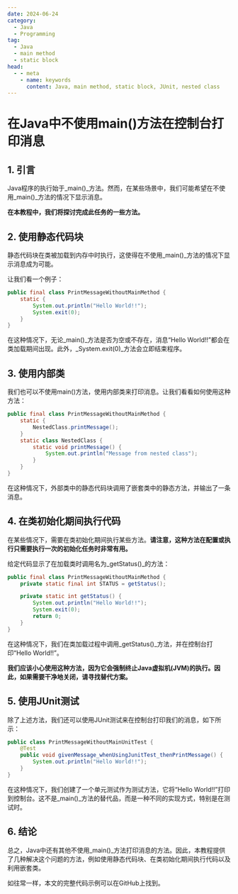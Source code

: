 ```yaml
---
date: 2024-06-24
category:
  - Java
  - Programming
tag:
  - Java
  - main method
  - static block
head:
  - - meta
    - name: keywords
      content: Java, main method, static block, JUnit, nested class
---
```

# 在Java中不使用main()方法在控制台打印消息

## 1. 引言

Java程序的执行始于_main()_方法。然而，在某些场景中，我们可能希望在不使用_main()_方法的情况下显示消息。

**在本教程中，我们将探讨完成此任务的一些方法。**

## 2. 使用静态代码块

静态代码块在类被加载到内存中时执行，这使得在不使用_main()_方法的情况下显示消息成为可能。

让我们看一个例子：

```java
public final class PrintMessageWithoutMainMethod {
    static {
        System.out.println("Hello World!!");
        System.exit(0);
    }
}
```

在这种情况下，无论_main()_方法是否为空或不存在，消息“Hello World!!”都会在类加载期间出现。此外，_System.exit(0)_方法会立即结束程序。

## 3. 使用内部类

我们也可以不使用main()方法，使用内部类来打印消息。让我们看看如何使用这种方法：

```java
public final class PrintMessageWithoutMainMethod {
    static {
        NestedClass.printMessage();
    }
    static class NestedClass {
        static void printMessage() {
            System.out.println("Message from nested class");
        }
    }
}
```

在这种情况下，外部类中的静态代码块调用了嵌套类中的静态方法，并输出了一条消息。

## 4. 在类初始化期间执行代码

在某些情况下，需要在类初始化期间执行某些方法。**请注意，这种方法在配置或执行只需要执行一次的初始化任务时非常有用。**

给定代码显示了在加载类时调用名为_getStatus()_的方法：

```java
public final class PrintMessageWithoutMainMethod {
    private static final int STATUS = getStatus();

    private static int getStatus() {
        System.out.println("Hello World!!");
        System.exit(0);
        return 0;
    }
}
```

在这种情况下，我们在类加载过程中调用_getStatus()_方法，并在控制台打印“Hello World!!”。

**我们应该小心使用这种方法，因为它会强制终止Java虚拟机(JVM)的执行。因此，如果需要干净地关闭，请寻找替代方案。**

## 5. 使用JUnit测试

除了上述方法，我们还可以使用JUnit测试来在控制台打印我们的消息，如下所示：

```java
public class PrintMessageWithoutMainUnitTest {
    @Test
    public void givenMessage_whenUsingJunitTest_thenPrintMessage() {
        System.out.println("Hello World!!");
    }
}
```

在这种情况下，我们创建了一个单元测试作为测试方法，它将“Hello World!!”打印到控制台。这不是_main()_方法的替代品，而是一种不同的实现方式，特别是在测试时。

## 6. 结论

总之，Java中还有其他不使用_main()_方法打印消息的方法。因此，本教程提供了几种解决这个问题的方法，例如使用静态代码块、在类初始化期间执行代码以及利用嵌套类。

如往常一样，本文的完整代码示例可以在GitHub上找到。
